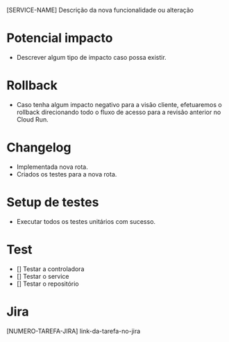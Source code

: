 [SERVICE-NAME] Descrição da nova funcionalidade ou alteração

# Potencial impacto
- Descrever algum tipo de impacto caso possa existir. 

# Rollback
- Caso tenha algum impacto negativo para a visão cliente, efetuaremos o rollback direcionando todo o fluxo de acesso para a revisão anterior no Cloud Run.

# Changelog
- Implementada nova rota.
- Criados os testes para a nova rota.

# Setup de testes
- Executar todos os testes unitários com sucesso.

# Test
- [] Testar a controladora
- [] Testar o service
- [] Testar o repositório

# Jira
[NUMERO-TAREFA-JIRA] link-da-tarefa-no-jira